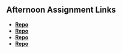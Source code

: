 ## Afternoon Assignment Links

* **[Repo](https://github.com/sethkunzler/<ASSIGNMENT_REPO>)**
* **[Repo](https://github.com/sethkunzler/<ASSIGNMENT_REPO>)**
* **[Repo](https://github.com/sethkunzler/<ASSIGNMENT_REPO>)**
* **[Repo](https://github.com/sethkunzler/<ASSIGNMENT_REPO>)**
